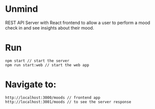 # Unmind

REST API Server with React frontend to allow a user to perform a mood check in and see insights about their mood.

# Run

```
npm start // start the server
npm run start:web // start the web app
```

# Navigate to:

```
http://localhost:3000/moods // frontend app
http://localhost:3001/moods // to see the server response
```
